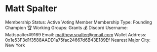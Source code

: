 # Matt Spalter

Membership Status: Active Voting Member
Membership Type: Founding Champion 🏆 
Working Groups: Grants 💰
Discord Username: Mattspalter#9169
Email: matthew.spalter@gmail.com
Wallet Address: 0x1e53F3d1f3588AADD1a75fac24667d6B43E189Ef
Nearest Major City: New York